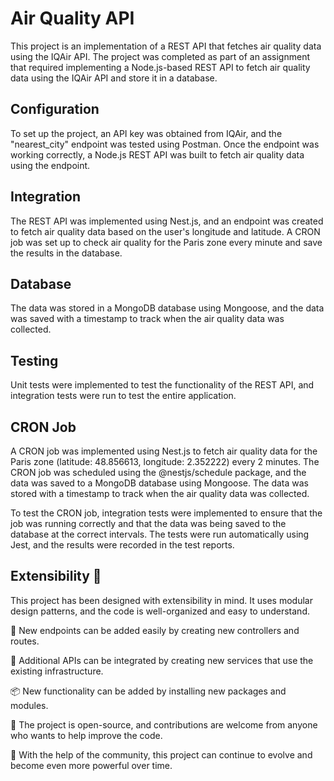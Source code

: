 # Air Quality API
This project is an implementation of a REST API that fetches air quality data using the IQAir API. The project was completed as part of an assignment that required implementing a Node.js-based REST API to fetch air quality data using the IQAir API and store it in a database.

## Configuration
To set up the project, an API key was obtained from IQAir, and the "nearest_city" endpoint was tested using Postman. Once the endpoint was working correctly, a Node.js REST API was built to fetch air quality data using the endpoint.

## Integration
The REST API was implemented using Nest.js, and an endpoint was created to fetch air quality data based on the user's longitude and latitude. A CRON job was set up to check air quality for the Paris zone every minute and save the results in the database.

## Database
The data was stored in a MongoDB database using Mongoose, and the data was saved with a timestamp to track when the air quality data was collected.

## Testing
Unit tests were implemented to test the functionality of the REST API, and integration tests were run to test the entire application.


## CRON Job
A CRON job was implemented using Nest.js to fetch air quality data for the Paris zone (latitude: 48.856613, longitude: 2.352222) every 2 minutes. The CRON job was scheduled using the @nestjs/schedule package, and the data was saved to a MongoDB database using Mongoose. The data was stored with a timestamp to track when the air quality data was collected.

To test the CRON job, integration tests were implemented to ensure that the job was running correctly and that the data was being saved to the database at the correct intervals. The tests were run automatically using Jest, and the results were recorded in the test reports.
##  Extensibility :rocket:
This project has been designed with extensibility in mind. It uses modular design patterns, and the code is well-organized and easy to understand.

🧩 New endpoints can be added easily by creating new controllers and routes.

🔗 Additional APIs can be integrated by creating new services that use the existing infrastructure.

📦 New functionality can be added by installing new packages and modules.

🤝 The project is open-source, and contributions are welcome from anyone who wants to help improve the code.

🚀 With the help of the community, this project can continue to evolve and become even more powerful over time.
